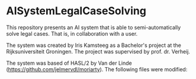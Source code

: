 # AISystemLegalCaseSolving

This repository presents an AI system that is able to semi-automatically solve legal cases. That is, in collaboration with a user.

The system was created by Iris Kamsteeg as a Bachelor's project at the Rijksuniversiteit Groningen. The project was supervised by prof. dr. Verheij.

The system was based of HASL/2 by Van der Linde (https://github.com/jelmervdl/moriarty). The following files were modified:

